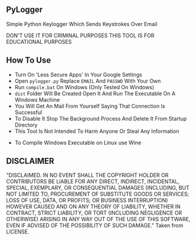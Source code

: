 ## PyLogger

Simple Python Keylogger Which Sends Keystrokes Over Email

DON'T USE IT FOR CRIMINAL PURPOSES THIS TOOL IS FOR
EDUCATIONAL PURPOSES

## How To Use

* Turn On 'Less Secure Apps' In Your Google Settings
* Open `pylogger.py` Replace `EMAIL` And `PASSWD` With Your Own
* Run `compile.bat` On Windows (Only Tested On Windows)
* `dist` Folder Will Be Created Open It And Run The Executable On A Windows Machine
* You Will Get An Mail From Yourself Saying That Connection Is Successful
* To Disable It Stop The Background Process And Delete It From Startup Directory
* This Tool Is Not Intended To Harm Anyone Or Steal Any Information


- To Compile Windows Executable on Linux use Wine

## DISCLAIMER

"DISCLAIMED. IN NO EVENT SHALL THE COPYRIGHT HOLDER OR CONTRIBUTORS BE LIABLE FOR ANY DIRECT, INDIRECT, INCIDENTAL, SPECIAL, EXEMPLARY, OR CONSEQUENTIAL DAMAGES (INCLUDING, BUT NOT LIMITED TO, PROCUREMENT OF SUBSTITUTE GOODS OR SERVICES; LOSS OF USE, DATA, OR PROFITS; OR BUSINESS INTERRUPTION) HOWEVER CAUSED AND ON ANY THEORY OF LIABILITY, WHETHER IN CONTRACT, STRICT LIABILITY, OR TORT (INCLUDING NEGLIGENCE OR OTHERWISE) ARISING IN ANY WAY OUT OF THE USE OF THIS SOFTWARE, EVEN IF ADVISED OF THE POSSIBILITY OF SUCH DAMAGE." Taken from LICENSE.


